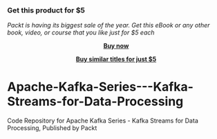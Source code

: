 
### Get this product for $5

<i>Packt is having its biggest sale of the year. Get this eBook or any other book, video, or course that you like just for $5 each</i>


<b><p align='center'>[Buy now](https://packt.link/9781789343496)</p></b>


<b><p align='center'>[Buy similar titles for just $5](https://subscription.packtpub.com/search)</p></b>


# Apache-Kafka-Series---Kafka-Streams-for-Data-Processing
Code Repository for Apache Kafka Series - Kafka Streams for Data Processing, Published by Packt
